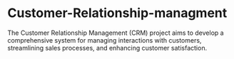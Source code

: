 # Customer-Relationship-managment
The Customer Relationship Management (CRM) project aims to develop a comprehensive system for managing interactions with customers, streamlining sales processes, and enhancing customer satisfaction.

